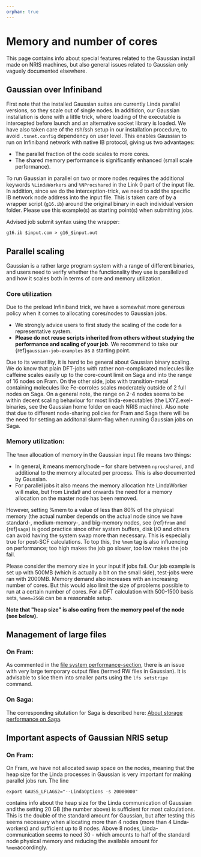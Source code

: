 ```yaml
---
orphan: true
---
```


# Memory and number of cores

This page contains info about special features related to the Gaussian install
made on NRIS machines, but also general issues related to Gaussian only
vaguely documented elsewhere.


## Gaussian over Infiniband

First note that the installed Gaussian suites are currently
Linda parallel versions, so they scale out of single nodes. In additidon, our
Gaussian installation is done with a little trick, where loading of the executable
is intercepted before launch and an alternative socket library is loaded. We have also taken care of the rsh/ssh setup in our installation procedure, to avoid `.tsnet.config` dependency on user level. This
enables Gaussian to run on Infiniband network with native IB protocol, giving us two
advantages:

* The parallel fraction of the code scales to more cores.
* The shared memory performance is significantly enhanced (small scale performance).

To run Gaussian in parallel on two or more nodes requires the
additional keywords `%LindaWorkers` and `%NProcshared` in the Link 0 part of
the input file. In addition, since we do the interception-trick, we need to add the specific IB network node address into the input file. This is taken care of by a wrapper script (`g16.ib`) around
the original binary in each individual version folder. Please use this example(s) as starting point(s) when submitting jobs.

Advised job submit syntax using the wrapper:

	g16.ib $input.com > g16_$input.out

## Parallel scaling

Gaussian is a rather large program system with a range of different binaries,
and users need to verify whether the functionality they use is parallelized and
how it scales both in terms of core and memory utilization.

### Core utilization

Due to the preload Infiniband trick, we have a somewhat more generous policy
when it comes to allocating cores/nodes to Gaussian jobs. 

- We strongly advice users to first
study the scaling of the code for a representative system. 
- **Please do not reuse scripts inherited from others without studying the
performance and scaling of your job**. We recommend to take our
{ref}`gaussian-job-examples` as a starting point.

Due to its versatility, it is hard to be general about Gaussian binary scaling. We do know that plain DFT-jobs with rather non-complicated molecules like caffeine scales easily up to the core-count limit on Saga and into the range of 16 nodes on Fram. On the other side, jobs with transition-metal containing molecules like Fe-corroles scales moderately outside of 2 full nodes on Saga. On a general note, the range on 2-4 nodes seems to be within decent scaling behaviour for most linda-executables (the LXYZ.exel-binaries, see the Gaussian home folder on each NRIS machine). Also note that due to different node-sharing policies for Fram and Saga there will be the need for setting an additonal slurm-flag when running Gaussian jobs on Saga.  

### Memory utilization:

The `%mem` allocation of memory in the Gaussian input file means two things:

- In general, it means memory/node – for share between `nprocshared`, and
  additional to the memory allocated per process. This is also documented by
  Gaussian.
- For parallel jobs it also means the memory allocation hte LindaWorker will make, but from Linda9 and onwards the need for a memory allocation on the master node has been removed. 

However, setting %mem to a value of less than 80% of the physical memory (the actual number depends on the actual node since we have standard-, medium-memory-, and big-memory nodes, see {ref}`fram` and {ref}`saga`) is good practice since other system buffers, disk I/O and others can avoid having the system swap more than necessary. This is especially true for post-SCF calculations. To top this, the `%mem` tag is also influencing on performance; too high makes the job go slower, too low makes the job
fail.

Please consider the memory size in your input if jobs fail. Our job example is
set up with 500MB (which is actually a bit on the small side), test-jobs were
ran with 2000MB. Memory demand also increases with an increasing number of
cores. But this would also limit the size of problems possible to run at a
certain number of cores. For a DFT calculation with 500-1500 basis sets, `%mem=25GB`
can be a reasonable setup. 

**Note that "heap size" is also eating from the memory
pool of the node (see below).**


## Management of large files


### On Fram:
As commented in the [file system performance-section](/files_storage/performance/lustre.md), there is an issue with very
large temporary output files (termed RW files in Gaussian). It is advisable to
slice them into smaller parts using the `lfs setstripe` command.

### On Saga:
The corresponding situtation for Saga is described here: [About storage performance on Saga](/files_storage/performance/beegfs.md).

## Important aspects of Gaussian NRIS setup


### On Fram:

On Fram, we have not allocated swap space on the nodes, meaning that the heap
size for the Linda processes in Gaussian is very important for making parallel
jobs run. The line

	export GAUSS_LFLAGS2="--LindaOptions -s 20000000"

contains info about the heap size for the Linda communication of Gaussian
and the setting 20 GB (the number above) is sufficient for most calculations. This is the double of the standard amount for Gaussian, but after testing this seems necessary when allocating more than 4 nodes (more than 4 Linda-workers) and sufficient up to 8 nodes. Above 8 nodes, Linda-communication seems to need 30 - which amounts to half of the standard node physical memory and reducing the available amount for `%mem`accordingly. 